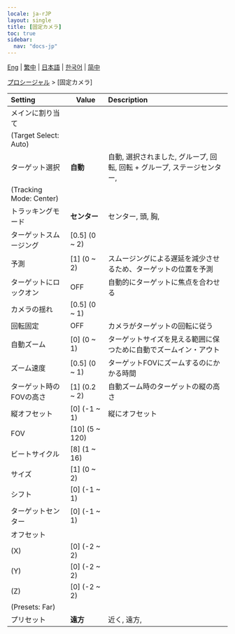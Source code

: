 ```yaml
---
locale: ja-rJP
layout: single
title: [固定カメラ]
toc: true
sidebar:
  nav: "docs-jp"
---
```

[Eng](/dancexr/menu/2025.4/motion/fixed_camera) | [繁中](/tw/dancexr/menu/2025.4/motion/fixed_camera) | [日本語](/jp/dancexr/menu/2025.4/motion/fixed_camera) | [한국어](/kr/dancexr/menu/2025.4/motion/fixed_camera) | [简中](/zh/dancexr/menu/2025.4/motion/fixed_camera)

[プロシージャル](../menu#プロシージャル) > [固定カメラ]



| Setting | Value | Description |
| :--- | --- | :--- |
| メインに割り当て || 
| (Target Select: Auto) || 
| ターゲット選択 | **自動** | 自動, 選択されました, グループ, 回転, 回転 + グループ, ステージセンター,  |
| (Tracking Mode: Center) || 
| トラッキングモード | **センター** | センター, 頭, 胸,  |
| ターゲットスムージング | [0.5] (0 ~ 2) | 
| 予測 | [1] (0 ~ 2) | スムージングによる遅延を減少させるため、ターゲットの位置を予測
| ターゲットにロックオン | OFF | 自動的にターゲットに焦点を合わせる
| カメラの揺れ | [0.5] (0 ~ 1) | 
| 回転固定 | OFF | カメラがターゲットの回転に従う
| 自動ズーム | [0] (0 ~ 1) | ターゲットサイズを見える範囲に保つために自動でズームイン・アウト
| ズーム速度 | [0.5] (0 ~ 1) | ターゲットFOVにズームするのにかかる時間
| ターゲット時のFOVの高さ | [1] (0.2 ~ 2) | 自動ズーム時のターゲットの縦の高さ
| 縦オフセット | [0] (-1 ~ 1) | 縦にオフセット
| FOV | [10] (5 ~ 120) | 
| ビートサイクル | [8] (1 ~ 16) | 
| サイズ | [1] (0 ~ 2) | 
| シフト | [0] (-1 ~ 1) | 
| ターゲットセンター | [0] (-1 ~ 1) | 
| オフセット || 
| (X) | [0] (-2 ~ 2) | 
| (Y) | [0] (-2 ~ 2) | 
| (Z) | [0] (-2 ~ 2) | 
| (Presets: Far) || 
| プリセット | **遠方** | 近く, 遠方,  |
